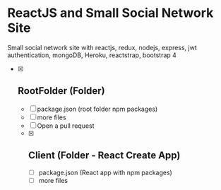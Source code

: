# ReactJS and Small Social Network Site
Small social network site with reactjs, redux, nodejs, express, jwt authentication, mongoDB, Heroku, reactstrap, bootstrap 4

- [x] ## RootFolder (Folder)
  - [ ] package.json (root folder npm packages)
  - [ ] more files
  - [ ] Open a pull request
  - [x] ## Client (Folder - React Create App)
    - [ ] package.json (React app with npm packages)
    - [ ] more files
